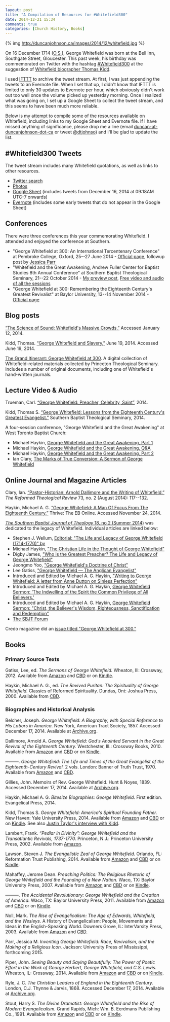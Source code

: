 ```yaml
---
layout: post
title: "A Compilation of Resources for #Whitefield300"
date: 2014-12-21 15:34
comments: true
categories: [Church History, Books]
---
```


[tweets-hashtag]: https://twitter.com/hashtag/Whitefield300

{% img http://duncanjohnson.ca/images/2014/12/whitefield.jpg %}

On 16 December 1714 ([O.S.](http://en.wikipedia.org/wiki/Old_Style_and_New_Style_dates)), George Whitefield was born at the Bell Inn, Southgate Street, Gloucester. This past week, his birthday was commemorated on Twitter with the hashtag [#Whitefield300][tweets-hashtag] at the suggestion of [Whitefield biographer Thomas Kidd](https://twitter.com/ThomasSKidd/status/539919555921862656).

I used [IFTTT](http://ifttt.com/) to archive the tweet stream. At first, I was just appending the tweets to an Evernote file. When I set that up, I didn't know that IFTTT is limited to only 30 updates to Evernote per hour, which obviously didn't work out too well once the volume picked up yesterday morning. Once I realized what was going on, I set up a Google Sheet to collect the tweet stream, and this seems to have been much more reliable. 

Below is my attempt to compile some of the resources available on Whitefield, including links to my Google Sheet and Evernote file. If I have missed anything of significance, please drop me a line (email [duncan-at-duncanjohnson-dot-ca](&#x6d;&#x61;&#x69;&#108;&#116;&#x6f;&#58;&#100;&#106;&#x6f;&#104;&#110;&#x73;&#x6f;&#110;&#64;&#102;&#x6f;&#x75;&#110;&#100;&#x61;&#116;&#x69;&#x6f;&#110;&#98;&#x61;&#112;&#116;&#x69;&#x73;&#116;&#x63;&#x6f;&#108;&#108;&#x65;&#x67;&#x65;&#46;&#x63;&#x61;) or tweet [\@dtjohnso](https://twitter.com/dtjohnso)) and I'll be glad to update the list.

<!-- more -->

## #Whitefield300 Tweets

The tweet stream includes many Whitefield quotations, as well as links to other resources.

* [Twitter search][tweets-hashtag]
* [Photos](https://twitter.com/search?q=%23Whitefield300&mode=photos)
* [Google Sheet](https://docs.google.com/spreadsheets/d/1guKMzlGxnaRRhTz9Pv0PQFzaiOo2U7lhD3PDu4dLOCI/edit?usp=sharing) (includes tweets from December 16, 2014 at 09:18AM UTC-7 onwards)
* [Evernote](http://www.evernote.com/l/ACi9WKKF5AtEE7JczIRRB3RlihJZu9cc5rs/) (includes some early tweets that do not appear in the Google Sheet)

## Conferences

There were three conferences this year commemorating Whitefield. I attended and enjoyed the conference at Southern.

* "George Whitefield at 300: An International Tercentenary Conference" at Pembroke College, Oxford, 25--27 June 2014 - [Official page](http://www.mwrc.ac.uk/whitefield-conference/), followup post by [Jessica Parr](http://earlyamericanists.com/2014/07/10/guest-post-george-whitefield-at-300-conference-recap/) 
* "Whitefield and the Great Awakening, Andrew Fuller Center for Baptist Studies 8th Annual Conference" at Southern Baptist Theological Seminary, 21--22 October 2014 - [My preview post](http://duncanjohnson.ca/blog/2014/10/11/whitefield-and-the-great-awakening-conference/), [Free video and audio of all the sessions](http://www.andrewfullercenter.org/blog/2014/11/video-and-audio-of-whitefield-and-the-great-awakening-conference/)
* "George Whitefield at 300: Remembering the Eighteenth Century's Greatest Revivalist" at Baylor University, 13--14 November 2014 - [Official page](http://www.baylorisr.org/2014/11/whitefield-symposium/)

## Blog posts

[“The Science of Sound: Whitefield's Massive Crowds,”](http://thegospelcoalition.org/blogs/tgc/2014/01/09/the-science-of-sound-whitefields-massive-crowds/) Accessed January 12, 2014.

Kidd, Thomas. [“George Whitefield and Slavery,”](http://us3.campaign-archive1.com/?u=393885e6de8bef994ad9a4c3b&id=97fb150c7e&e=f6930787a8) June 19, 2014. Accessed June 19, 2014. 

[The Grand Itinerant: George Whitefield at 300](http://digitalexhibits.ptsem.edu/exhibits/show/the-grand-itinerant---george-w). A digital collection of Whitefield-related materials collected by Princeton Theological Seminary. Includes a number of original documents, including one of Whitefield's hand-written journals.

## Lecture Video & Audio

Trueman, Carl. [“George Whitefield: Preacher, Celebrity, Saint”](http://vimeo.com/111740829), 2014.

Kidd, Thomas S. [“George Whitefield: Lessons from the Eighteenth Century's Greatest Evangelist.”](https://vimeo.com/93374328) Southern Baptist Theological Seminary, 2014.

A four-session conference, "George Whitefield and the Great Awakening" at West Toronto Baptist Church:

* Michael Haykin, [George Whitefield and the Great Awakening, Part 1](http://www.sermonaudio.com/sermoninfo.asp?SID=111814161482)
* Michael Haykin, [George Whitefield and the Great Awakening, Q&A](http://www.sermonaudio.com/sermoninfo.asp?SID=1118141641352)
* Michael Haykin, [George Whitefield and the Great Awakening, Part 2](http://www.sermonaudio.com/sermoninfo.asp?SID=1118141638271)
* Ian Clary, [The Marks of True Conversion: A Sermon of George Whitefield](http://www.sermonaudio.com/sermoninfo.asp?SID=1118141646520)

## Online Journal and Magazine Articles

Clary, Ian. [“Pastor-Historian: Arnold Dallimore and the Writing of Whitefield.”](https://www.academia.edu/8590577/Pastor-Historian_Arnold_Dallimore_and_the_Writing_of_Whitefield) *The Reformed Theological Review* 73, no. 2 (August 2014): 117--132.

Haykin, Michael A. G. [“George Whitefield: A Man Of Focus From The Eighteenth Century.”](http://www.thrive-magazine.ca/qry/page.taf?id=27&_function=atcldetail&sbtatcl_uid1=229) Thrive: The EB Online. Accessed November 24, 2014. 

[*The Southern Baptist Journal of Theology* 18, no 2 (Summer 2014)](http://www.sbts.edu/resources/category/journal-of-theology/sbjt-182-summer-2014/) was dedicated to the legacy of Whitefield. Individual articles are linked below:

* Stephen J. Wellum, [Editorial: "The Life and Legacy of George Whitefield (1714-1770)" by ](http://www.sbts.edu/resources/journal-of-theology/sbjt-182-summer-2014/editorial-the-life-and-legacy-of-george-whitefield-1714-1770/)
* Michael Haykin, ["The Christian Life in the Thought of George Whitefield"](http://www.sbts.edu/resources/journal-of-theology/sbjt-182-summer-2014/the-christian-life-in-the-thought-of-george-whitefield/)
* Digby James, ["Who is the Greatest Preacher? The Life and Legacy of George Whitefield"](http://www.sbts.edu/resources/journal-of-theology/sbjt-182-summer-2014/who-is-the-greatest-preacher-the-life-and-legacy-of-george-whitefield/)
* Jeongmo Yoo, ["George Whitefield's Doctrine of Christ"](http://www.sbts.edu/resources/journal-of-theology/sbjt-182-summer-2014/george-whitefields-doctrine-of-christ/)
* Lee Gatiss, ["George Whitefield — The Anglican Evangelist"](http://www.sbts.edu/resources/journal-of-theology/sbjt-182-summer-2014/george-whitefield-the-angelican-evangelist/)
* Introduced and Edited by Michael A. G. Haykin, ["Writing to George Whitefield: A letter from Anne Dutton on Sinless Perfection"](http://www.sbts.edu/resources/journal-of-theology/sbjt-182-summer-2014/writing-to-george-whitefield-a-letter-from-anne-dutton-on-sinless-perfection/)
* Introduced and Edited by Michael A. G. Haykin, [George Whitefield Sermon: ‘The Indwelling of the Spirit the Common Privilege of All Believers.'](http://www.sbts.edu/resources/journal-of-theology/sbjt-182-summer-2014/george-whitefield-sermon-the-indwelling-of-the-spirit-the-common-privilege-of-all-believers/) 
* Introduced and Edited by Michael A. G. Haykin, [George Whitefield Sermon: "Christ, the Believer's Wisdom, Righteousness, Sanctification and Redemption"](http://www.sbts.edu/resources/journal-of-theology/sbjt-182-summer-2014/george-whitefield-sermon-christ-the-believers-wisdom-righteousness-sanctification-and-redemption/)
* [The SBJT Forum](http://www.sbts.edu/resources/journal-of-theology/sbjt-182-summer-2014/the-sbjt-forum-2/)

Credo magazine did an [issue titled "George Whitefield at 300."](http://www.credomag.com/george-whitefield-at-300/)

## Books

### Primary Source Texts

Gatiss, Lee, ed. *The Sermons of George Whitefield.* Wheaton, Ill: Crossway, 2012.  Available from [Amazon](http://www.amazon.ca/gp/product/143353245X/ref=as_li_ss_tl?ie=UTF8&camp=15121&creative=390961&creativeASIN=143353245X&linkCode=as2&tag=duncanjohns04-20) and [CBD](http://www.christianbook.com/Christian/Books/product?event=AFF&p=1178855&item_no=532451) or on [Kindle](http://www.amazon.ca/gp/product/B008YGE8PU/ref=as_li_ss_tl?ie=UTF8&camp=15121&creative=390961&creativeASIN=B008YGE8PU&linkCode=as2&tag=duncanjohns04-20).

Haykin, Michael A. G., ed. *The Revived Puritan: The Spirituality of George Whitefield.* Classics of Reformed Spirituality. Dundas, Ont: Joshua Press, 2000. Available from [CBD](http://www.christianbook.com/Christian/Books/product?event=AFF&p=1178855&item_no=400062).

### Biographies and Historical Analysis

Belcher, Joseph. *George Whitefield: A Biography, with Special Reference to His Labors in America.* New York, American Tract Society, 1857. Accessed December 17, 2014. Available at [Archive.org](http://archive.org/details/georgewhitefield00belc).

Dallimore, Arnold A. *George Whitefield: God's Anointed Servant in the Great Revival of the Eighteenth Century.* Westchester, Ill.: Crossway Books, 2010. Available from [Amazon](http://www.amazon.ca/gp/product/1433513412/ref=as_li_ss_tl?ie=UTF8&camp=15121&creative=390961&creativeASIN=1433513412&linkCode=as2&tag=duncanjohns04-20) and [CBD](http://www.christianbook.com/Christian/Books/product?event=AFF&p=1178855&item_no=513411) or on [Kindle](http://www.amazon.ca/gp/product/B00A0XABJM/ref=as_li_ss_tl?ie=UTF8&camp=15121&creative=390961&creativeASIN=B00A0XABJM&linkCode=as2&tag=duncanjohns04-20).

———. *George Whitefield: The Life and Times of the Great Evangelist of the Eighteenth-Century Revival.* 2 vols. London: Banner of Truth Trust, 1970. Available from [Amazon]("http://www.amazon.ca/gp/product/0851517307/ref=as_li_ss_tl?ie=UTF8&camp=15121&creative=390961&creativeASIN=0851517307&linkCode=as2&tag=duncanjohns04-20) and [CBD](http://www.christianbook.com/Christian/Books/product?event=AFF&p=1178855&item_no=517302).

Gillies, John. Memoirs of Rev. George Whitefield. Hunt & Noyes, 1839. Accessed December 17, 2014. Available at [Archive.org](http://archive.org/details/memoirsrevgeorg03whitgoog).

Haykin, Michael A. G. *Bitesize Biographies: George Whitefield.* First edition. Evangelical Press, 2014.

Kidd, Thomas S. *George Whitefield: America's Spiritual Founding Father.* New Haven: Yale University Press, 2014. Available from [Amazon](http://www.amazon.ca/gp/product/0300181620/ref=as_li_ss_tl?ie=UTF8&camp=15121&creative=390961&creativeASIN=0300181620&linkCode=as2&tag=duncanjohns04-20) and [CBD](http://www.christianbook.com/Christian/Books/product?event=AFF&p=1178855&item_no=181623) or on [Kindle](http://www.amazon.ca/gp/product/B00O56PTU6/ref=as_li_ss_tl?ie=UTF8&camp=15121&creative=390961&creativeASIN=B00O56PTU6&linkCode=as2&tag=duncanjohns04-20). See also [Justin Taylor's interview with Kidd](http://www.thegospelcoalition.org/blogs/justintaylor/2014/12/16/an-interview-with-thomas-kidd-on-george-whitefield/).

Lambert, Frank. *“Pedlar in Divinity”: George Whitefield and the Transatlantic Revivals, 1737-1770.* Princeton, N.J.: Princeton University Press, 2002. Available from [Amazon](http://www.amazon.ca/gp/product/0691032963/ref=as_li_ss_tl?ie=UTF8&camp=15121&creative=390961&creativeASIN=0691032963&linkCode=as2&tag=duncanjohns04-20).

Lawson, Steven J. *The Evangelistic Zeal of George Whitefield.* Orlando, FL: Reformation Trust Publishing, 2014. Available from [Amazon](http://www.amazon.ca/gp/product/1567693636/ref=as_li_ss_tl?ie=UTF8&camp=15121&creative=390961&creativeASIN=1567693636&linkCode=as2&tag=duncanjohns04-20) and [CBD](http://www.christianbook.com/Christian/Books/product?event=AFF&p=1178855&item_no=693638) or on [Kindle](http://www.amazon.ca/gp/product/B00IJH7B3K/ref=as_li_ss_tl?ie=UTF8&camp=15121&creative=390961&creativeASIN=B00IJH7B3K&linkCode=as2&tag=duncanjohns04-20).

Mahaffey, Jerome Dean. *Preaching Politics: The Religious Rhetoric of George Whitefield and the Founding of a New Nation.* Waco, TX: Baylor University Press, 2007. Available from [Amazon](http://www.amazon.ca/gp/product/1932792880/ref=as_li_ss_tl?ie=UTF8&camp=15121&creative=390961&creativeASIN=1932792880&linkCode=as2&tag=duncanjohns04-20) and [CBD](http://www.christianbook.com/Christian/Books/product?event=AFF&p=1178855&item_no=792881) or on [Kindle](http://www.amazon.ca/gp/product/B0019JHD74/ref=as_li_ss_tl?ie=UTF8&camp=15121&creative=390961&creativeASIN=B0019JHD74&linkCode=as2&tag=duncanjohns04-20).
 
———. *The Accidental Revolutionary: George Whitefield and the Creation of America.* Waco, TX: Baylor University Press, 2011. Available from [Amazon](http://www.amazon.ca/gp/product/1602583919/ref=as_li_ss_tl?ie=UTF8&camp=15121&creative=390961&creativeASIN=1602583919&linkCode=as2&tag=duncanjohns04-20) and [CBD](http://www.christianbook.com/Christian/Books/product?event=AFF&p=1178855&item_no=583917) or on [Kindle](http://www.amazon.ca/gp/product/B00IGDXJ1A/ref=as_li_ss_tl?ie=UTF8&camp=15121&creative=390961&creativeASIN=B00IGDXJ1A&linkCode=as2&tag=duncanjohns04-20).

Noll, Mark. *The Rise of Evangelicalism: The Age of Edwards, Whitefield, and the Wesleys.* A History of Evangelicalism: People, Movements and Ideas in the English-Speaking World. Downers Grove, IL: InterVarsity Press, 2003. Available from [Amazon](http://www.amazon.ca/gp/product/0830838910/ref=as_li_ss_tl?ie=UTF8&camp=15121&creative=390961&creativeASIN=0830838910&linkCode=as2&tag=duncanjohns04-20) and [CBD](http://www.christianbook.com/Christian/Books/product?event=AFF&p=1178855&item_no=838912).

Parr, Jessica M. *Inventing George Whitefield: Race, Revivalism, and the Making of a Religious Icon.* Jackson: University Press of Mississippi, forthcoming 2015.

Piper, John. *Seeing Beauty and Saying Beautifully: The Power of Poetic Effort in the Work of George Herbert, George Whitefield, and C.S. Lewis.* Wheaton, IL: Crossway, 2014. Available from [Amazon](http://www.amazon.ca/gp/product/1433542943/ref=as_li_ss_tl?ie=UTF8&camp=15121&creative=390961&creativeASIN=1433542943&linkCode=as2&tag=duncanjohns04-20) and [CBD](http://www.christianbook.com/Christian/Books/product?event=AFF&p=1178855&item_no=542947) or on [Kindle](http://www.amazon.ca/gp/product/B00KCS49WK/ref=as_li_ss_tl?ie=UTF8&camp=15121&creative=390961&creativeASIN=B00KCS49WK&linkCode=as2&tag=duncanjohns04-20).

Ryle, J. C. *The Christian Leaders of England in the Eighteenth Century.* London, C.J. Thynne & Jarvis, 1868. Accessed December 17, 2014. Available at [Archive.org](http://archive.org/details/christianleaders00ryleuoft).

Stout, Harry S. *The Divine Dramatist: George Whitefield and the Rise of Modern Evangelicalism.* Grand Rapids, Mich: Wm. B. Eerdmans Publishing Co., 1991. Available from [Amazon](http://www.amazon.ca/gp/product/0802801544/ref=as_li_ss_tl?ie=UTF8&camp=15121&creative=390961&creativeASIN=0802801544&linkCode=as2&tag=duncanjohns04-20) and [CBD](http://www.christianbook.com/Christian/Books/product?event=AFF&p=1178855&item_no=0154) or on [Kindle](http://www.amazon.ca/gp/product/B00352M9OK/ref=as_li_ss_tl?ie=UTF8&camp=15121&creative=390961&creativeASIN=B00352M9OK&linkCode=as2&tag=duncanjohns04-20).